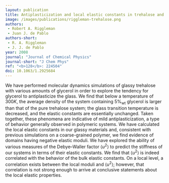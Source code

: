 ```yaml
---
layout: publication
title: Antiplasticization and local elastic constants in trehalose and glycerol mixtures
image: /images/publications/riggleman-trehalose.png
authors:
 - Robert A. Riggleman
 - Juan J. de Pablo
authors-short:
 - R. A. Riggleman
 - J. J. de Pablo
year: 2008
journal: "Journal of Chemical Physics"
journal-short: "J Chem Phys"
ref: "<b>128</b>: 224504"
doi: 10.1063/1.2925684
---
```


We have performed molecular dynamics simulations of glassy trehalose with various amounts of glycerol in order to explore the tendency for glycerol to antiplasticize the glass. We find that below a temperature of 300*K*, the average density of the system containing 5%<sub>wt</sub> glycerol is larger than that of the pure trehalose system; the glass transition temperature is decreased, and the elastic constants are essentially unchanged. Taken together, these phenomena are indicative of mild antiplasticization, a type of behavior generally observed in polymeric systems. We have calculated the local elastic constants in our glassy materials and, consistent with previous simulations on a coarse-grained polymer, we find evidence of domains having negative elastic moduli. We have explored the ability of various measures of the Debye–Waller factor ⟨*u*<sup>2</sup>⟩ to predict the stiffness of our systems in terms of their elastic constants. We find that ⟨*u*<sup>2</sup>⟩ is indeed correlated with the behavior of the bulk elastic constants. On a local level, a correlation exists between the local moduli and ⟨*u*<sup>2</sup>⟩; however, that correlation is not strong enough to arrive at conclusive statements about the local elastic properties.
